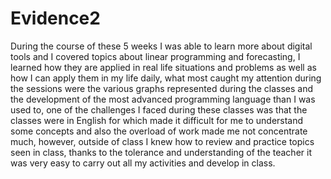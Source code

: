 # Evidence2
During the course of these 5 weeks I was able to learn more about digital tools and I covered topics about linear programming and forecasting, I learned how they are applied in real life situations and problems as well as how I can apply them in my life daily, what most caught my attention during the sessions were the various graphs represented during the classes and the development of the most advanced programming language than I was used to, one of the challenges I faced during these classes was that the classes were in English for which made it difficult for me to understand some concepts and also the overload of work made me not concentrate much, however, outside of class I knew how to review and practice topics seen in class, thanks to the tolerance and understanding of the teacher it was very easy to carry out all my activities and develop in class.
